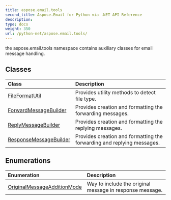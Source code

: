 ```yaml
---
title: aspose.email.tools
second_title: Aspose.Email for Python via .NET API Reference
description: 
type: docs
weight: 350
url: /python-net/aspose.email.tools/
---
```



the aspose.email.tools namespace contains auxiliary classes for email message handling.

## Classes
| Class | Description |
| :- | :- |
|[FileFormatUtil](/python-net/aspose.email.tools/fileformatutil/)|Provides utility methods to detect file type.|
|[ForwardMessageBuilder](/python-net/aspose.email.tools/forwardmessagebuilder/)|Provides creation and formatting the forwarding messages.|
|[ReplyMessageBuilder](/python-net/aspose.email.tools/replymessagebuilder/)|Provides creation and formatting the replying messages.|
|[ResponseMessageBuilder](/python-net/aspose.email.tools/responsemessagebuilder/)|Provides creation and formatting the forwarding and replying messages.|
## Enumerations
| Enumeration | Description |
| :- | :- |
|[OriginalMessageAdditionMode](/python-net/aspose.email.tools/originalmessageadditionmode/)|Way to include the original message in response message.|
